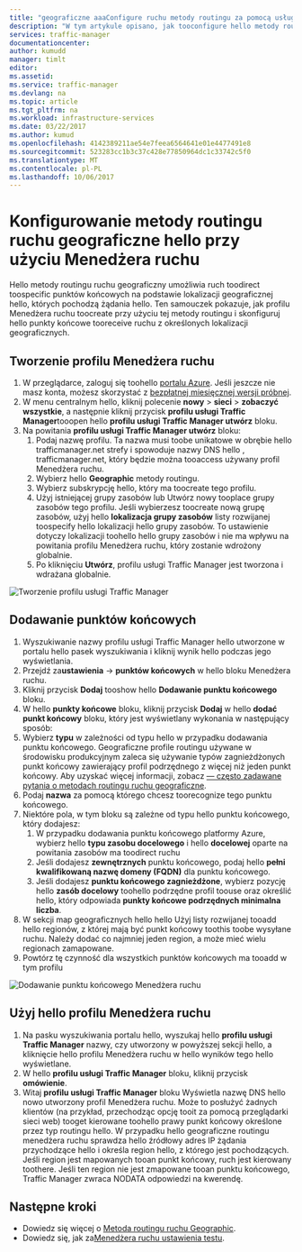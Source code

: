 ```yaml
---
title: "geograficzne aaaConfigure ruchu metody routingu za pomocą usługi Azure Traffic Manager | Dokumentacja firmy Microsoft"
description: "W tym artykule opisano, jak tooconfigure hello metody routingu ruchu geograficzny przy użyciu usługi Azure Traffic Manager"
services: traffic-manager
documentationcenter: 
author: kumudd
manager: timlt
editor: 
ms.assetid: 
ms.service: traffic-manager
ms.devlang: na
ms.topic: article
ms.tgt_pltfrm: na
ms.workload: infrastructure-services
ms.date: 03/22/2017
ms.author: kumud
ms.openlocfilehash: 4142389211ae54e7feea6564641e01e4477491e8
ms.sourcegitcommit: 523283cc1b3c37c428e77850964dc1c33742c5f0
ms.translationtype: MT
ms.contentlocale: pl-PL
ms.lasthandoff: 10/06/2017
---
```

# <a name="configure-hello-geographic-traffic-routing-method-using-traffic-manager"></a>Konfigurowanie metody routingu ruchu geograficzne hello przy użyciu Menedżera ruchu

Hello metody routingu ruchu geograficzny umożliwia ruch toodirect toospecific punktów końcowych na podstawie lokalizacji geograficznej hello, których pochodzą żądania hello. Ten samouczek pokazuje, jak profilu Menedżera ruchu toocreate przy użyciu tej metody routingu i skonfiguruj hello punkty końcowe tooreceive ruchu z określonych lokalizacji geograficznych.

## <a name="create-a-traffic-manager-profile"></a>Tworzenie profilu Menedżera ruchu

1. W przeglądarce, zaloguj się toohello [portalu Azure](http://portal.azure.com). Jeśli jeszcze nie masz konta, możesz skorzystać z [bezpłatnej miesięcznej wersji próbnej](https://azure.microsoft.com/free/).
2. W menu centralnym hello, kliknij polecenie **nowy** > **sieci** > **zobaczyć wszystkie**, a następnie kliknij przycisk **profilu usługi Traffic Manager**tooopen hello **profilu usługi Traffic Manager utwórz** bloku.
3. Na powitania **profilu usługi Traffic Manager utwórz** bloku:
    1. Podaj nazwę profilu. Ta nazwa musi toobe unikatowe w obrębie hello trafficmanager.net strefy i spowoduje nazwy DNS hello <profilename>, trafficmanager.net, który będzie można tooaccess używany profil Menedżera ruchu.
    2. Wybierz hello **Geographic** metody routingu.
    3. Wybierz subskrypcję hello, który ma toocreate tego profilu.
    4. Użyj istniejącej grupy zasobów lub Utwórz nowy tooplace grupy zasobów tego profilu. Jeśli wybierzesz toocreate nową grupę zasobów, użyj hello **lokalizacja grupy zasobów** listy rozwijanej toospecify hello lokalizacji hello grupy zasobów. To ustawienie dotyczy lokalizacji toohello hello grupy zasobów i nie ma wpływu na powitania profilu Menedżera ruchu, który zostanie wdrożony globalnie.
    5. Po kliknięciu **Utwórz**, profilu usługi Traffic Manager jest tworzona i wdrażana globalnie.

![Tworzenie profilu usługi Traffic Manager](./media/traffic-manager-geographic-routing-method/create-traffic-manager-profile.png)

## <a name="add-endpoints"></a>Dodawanie punktów końcowych

1. Wyszukiwanie nazwy profilu usługi Traffic Manager hello utworzone w portalu hello pasek wyszukiwania i kliknij wynik hello podczas jego wyświetlania.
2. Przejdź za**ustawienia** -> **punktów końcowych** w hello bloku Menedżera ruchu.
3. Kliknij przycisk **Dodaj** tooshow hello **Dodawanie punktu końcowego** bloku.
3. W hello **punkty końcowe** bloku, kliknij przycisk **Dodaj** w hello **dodać punkt końcowy** bloku, który jest wyświetlany wykonania w następujący sposób:
4. Wybierz **typu** w zależności od typu hello w przypadku dodawania punktu końcowego. Geograficzne profile routingu używane w środowisku produkcyjnym zaleca się używanie typów zagnieżdżonych punkt końcowy zawierający profil podrzędnego z więcej niż jeden punkt końcowy. Aby uzyskać więcej informacji, zobacz [— często zadawane pytania o metodach routingu ruchu geograficzne](traffic-manager-FAQs.md).
5. Podaj **nazwa** za pomocą którego chcesz toorecognize tego punktu końcowego.
6. Niektóre pola, w tym bloku są zależne od typu hello punktu końcowego, który dodajesz:
    1. W przypadku dodawania punktu końcowego platformy Azure, wybierz hello **typu zasobu docelowego** i hello **docelowej** oparte na powitania zasobów ma toodirect ruchu
    2. Jeśli dodajesz **zewnętrznych** punktu końcowego, podaj hello **pełni kwalifikowaną nazwę domeny (FQDN)** dla punktu końcowego.
    3. Jeśli dodajesz **punktu końcowego zagnieżdżone**, wybierz pozycję hello **zasób docelowy** toohello podrzędne profil toouse oraz określić hello, który odpowiada **punkty końcowe podrzędnych minimalna liczba**.
7. W sekcji map geograficznych hello hello Użyj listy rozwijanej tooadd hello regionów, z której mają być punkt końcowy toothis toobe wysyłane ruchu. Należy dodać co najmniej jeden region, a może mieć wielu regionach zamapowane.
8. Powtórz tę czynność dla wszystkich punktów końcowych ma tooadd w tym profilu

![Dodawanie punktu końcowego Menedżera ruchu](./media/traffic-manager-geographic-routing-method/add-traffic-manager-endpoint.png)

## <a name="use-hello-traffic-manager-profile"></a>Użyj hello profilu Menedżera ruchu
1.  Na pasku wyszukiwania portalu hello, wyszukaj hello **profilu usługi Traffic Manager** nazwy, czy utworzony w powyższej sekcji hello, a kliknięcie hello profilu Menedżera ruchu w hello wyników tego hello wyświetlane.
2. W hello **profilu usługi Traffic Manager** bloku, kliknij przycisk **omówienie**.
3. Witaj **profilu usługi Traffic Manager** bloku Wyświetla nazwę DNS hello nowo utworzony profil Menedżera ruchu. Może to posłużyć żadnych klientów (na przykład, przechodząc opcję tooit za pomocą przeglądarki sieci web) tooget kierowane toohello prawy punkt końcowy określone przez typ routingu hello.  W przypadku hello geograficzne routingu menedżera ruchu sprawdza hello źródłowy adres IP żądania przychodzące hello i określa region hello, z którego jest pochodzących. Jeśli region jest mapowanych tooan punkt końcowy, ruch jest kierowany toothere. Jeśli ten region nie jest zmapowane tooan punktu końcowego, Traffic Manager zwraca NODATA odpowiedzi na kwerendę.

## <a name="next-steps"></a>Następne kroki

- Dowiedz się więcej o [Metoda routingu ruchu Geographic](traffic-manager-routing-methods.md#geographic).
- Dowiedz się, jak za[Menedżera ruchu ustawienia testu](traffic-manager-testing-settings.md).
